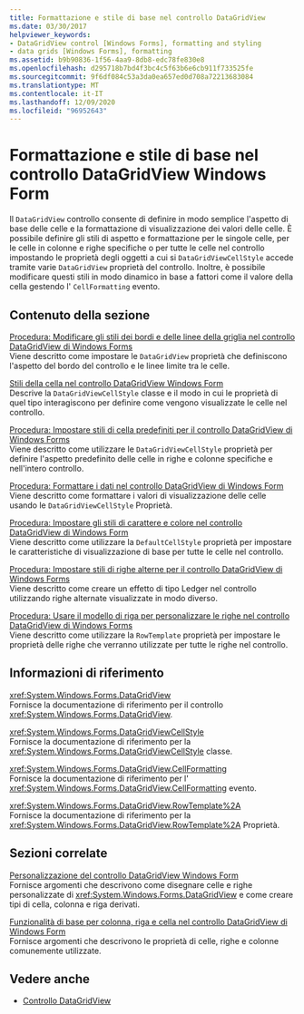 ```yaml
---
title: Formattazione e stile di base nel controllo DataGridView
ms.date: 03/30/2017
helpviewer_keywords:
- DataGridView control [Windows Forms], formatting and styling
- data grids [Windows Forms], formatting
ms.assetid: b9b90836-1f56-4aa9-8db8-edc78fe830e8
ms.openlocfilehash: d295718b7bd4f3bc4c5f63b6e6cb911f733525fe
ms.sourcegitcommit: 9f6df084c53a3da0ea657ed0d708a72213683084
ms.translationtype: MT
ms.contentlocale: it-IT
ms.lasthandoff: 12/09/2020
ms.locfileid: "96952643"
---
```

# <a name="basic-formatting-and-styling-in-the-windows-forms-datagridview-control"></a>Formattazione e stile di base nel controllo DataGridView Windows Form
Il `DataGridView` controllo consente di definire in modo semplice l'aspetto di base delle celle e la formattazione di visualizzazione dei valori delle celle. È possibile definire gli stili di aspetto e formattazione per le singole celle, per le celle in colonne e righe specifiche o per tutte le celle nel controllo impostando le proprietà degli oggetti a cui si `DataGridViewCellStyle` accede tramite varie `DataGridView` proprietà del controllo. Inoltre, è possibile modificare questi stili in modo dinamico in base a fattori come il valore della cella gestendo l' `CellFormatting` evento.  
  
## <a name="in-this-section"></a>Contenuto della sezione  
 [Procedura: Modificare gli stili dei bordi e delle linee della griglia nel controllo DataGridView di Windows Forms](change-the-border-and-gridline-styles-in-the-datagrid.md)  
 Viene descritto come impostare le `DataGridView` proprietà che definiscono l'aspetto del bordo del controllo e le linee limite tra le celle.  
  
 [Stili della cella nel controllo DataGridView Windows Form](cell-styles-in-the-windows-forms-datagridview-control.md)  
 Descrive la `DataGridViewCellStyle` classe e il modo in cui le proprietà di quel tipo interagiscono per definire come vengono visualizzate le celle nel controllo.  
  
 [Procedura: Impostare stili di cella predefiniti per il controllo DataGridView di Windows Forms](how-to-set-default-cell-styles-for-the-windows-forms-datagridview-control.md)  
 Viene descritto come utilizzare le `DataGridViewCellStyle` proprietà per definire l'aspetto predefinito delle celle in righe e colonne specifiche e nell'intero controllo.  
  
 [Procedura: Formattare i dati nel controllo DataGridView di Windows Form](how-to-format-data-in-the-windows-forms-datagridview-control.md)  
 Viene descritto come formattare i valori di visualizzazione delle celle usando le `DataGridViewCellStyle` Proprietà.  
  
 [Procedura: Impostare gli stili di carattere e colore nel controllo DataGridView di Windows Form](how-to-set-font-and-color-styles-in-the-windows-forms-datagridview-control.md)  
 Viene descritto come utilizzare la `DefaultCellStyle` proprietà per impostare le caratteristiche di visualizzazione di base per tutte le celle nel controllo.  
  
 [Procedura: Impostare stili di righe alterne per il controllo DataGridView di Windows Forms](how-to-set-alternating-row-styles-for-the-windows-forms-datagridview-control.md)  
 Viene descritto come creare un effetto di tipo Ledger nel controllo utilizzando righe alternate visualizzate in modo diverso.  
  
 [Procedura: Usare il modello di riga per personalizzare le righe nel controllo DataGridView di Windows Forms](use-the-row-template-to-customize-rows-in-the-datagrid.md)  
 Viene descritto come utilizzare la `RowTemplate` proprietà per impostare le proprietà delle righe che verranno utilizzate per tutte le righe nel controllo.  
  
## <a name="reference"></a>Informazioni di riferimento  
 <xref:System.Windows.Forms.DataGridView>  
 Fornisce la documentazione di riferimento per il controllo <xref:System.Windows.Forms.DataGridView>.  
  
 <xref:System.Windows.Forms.DataGridViewCellStyle>  
 Fornisce la documentazione di riferimento per la <xref:System.Windows.Forms.DataGridViewCellStyle> classe.  
  
 <xref:System.Windows.Forms.DataGridView.CellFormatting>  
 Fornisce la documentazione di riferimento per l' <xref:System.Windows.Forms.DataGridView.CellFormatting> evento.  
  
 <xref:System.Windows.Forms.DataGridView.RowTemplate%2A>  
 Fornisce la documentazione di riferimento per la <xref:System.Windows.Forms.DataGridView.RowTemplate%2A> Proprietà.  
  
## <a name="related-sections"></a>Sezioni correlate  
 [Personalizzazione del controllo DataGridView Windows Form](customizing-the-windows-forms-datagridview-control.md)  
 Fornisce argomenti che descrivono come disegnare celle e righe personalizzate di <xref:System.Windows.Forms.DataGridView> e come creare tipi di cella, colonna e riga derivati.  
  
 [Funzionalità di base per colonna, riga e cella nel controllo DataGridView di Windows Form](basic-column-row-and-cell-features-wf-datagridview-control.md)  
 Fornisce argomenti che descrivono le proprietà di celle, righe e colonne comunemente utilizzate.  
  
## <a name="see-also"></a>Vedere anche

- [Controllo DataGridView](datagridview-control-windows-forms.md)

